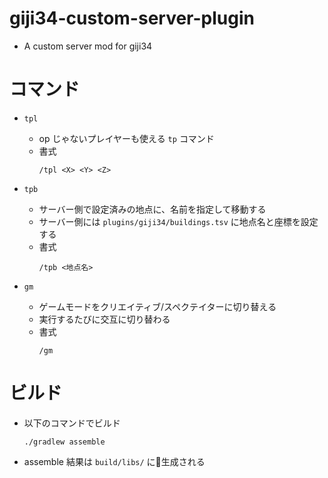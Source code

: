 giji34-custom-server-plugin
===

- A custom server mod for giji34

コマンド
===

- `tpl`
  - op じゃないプレイヤーも使える `tp` コマンド
  - 書式
    ```
    /tpl <X> <Y> <Z>
    ```

- `tpb`
  - サーバー側で設定済みの地点に、名前を指定して移動する
  - サーバー側には `plugins/giji34/buildings.tsv` に地点名と座標を設定する
  - 書式
    ```
    /tpb <地点名>
    ```

- `gm`
  - ゲームモードをクリエイティブ/スペクテイターに切り替える
  - 実行するたびに交互に切り替わる
  - 書式
    ```
    /gm
    ```

ビルド
===

- 以下のコマンドでビルド
  ```
  ./gradlew assemble
  ```
- assemble 結果は `build/libs/` に生成される
